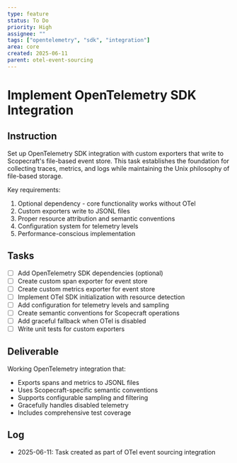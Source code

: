 ```yaml
---
type: feature
status: To Do
priority: High
assignee: ""
tags: ["opentelemetry", "sdk", "integration"]
area: core
created: 2025-06-11
parent: otel-event-sourcing
---
```


# Implement OpenTelemetry SDK Integration

## Instruction

Set up OpenTelemetry SDK integration with custom exporters that write to Scopecraft's file-based event store. This task establishes the foundation for collecting traces, metrics, and logs while maintaining the Unix philosophy of file-based storage.

Key requirements:
1. Optional dependency - core functionality works without OTel
2. Custom exporters write to JSONL files
3. Proper resource attribution and semantic conventions
4. Configuration system for telemetry levels
5. Performance-conscious implementation

## Tasks

- [ ] Add OpenTelemetry SDK dependencies (optional)
- [ ] Create custom span exporter for event store
- [ ] Create custom metrics exporter for event store  
- [ ] Implement OTel SDK initialization with resource detection
- [ ] Add configuration for telemetry levels and sampling
- [ ] Create semantic conventions for Scopecraft operations
- [ ] Add graceful fallback when OTel is disabled
- [ ] Write unit tests for custom exporters

## Deliverable

Working OpenTelemetry integration that:
- Exports spans and metrics to JSONL files
- Uses Scopecraft-specific semantic conventions
- Supports configurable sampling and filtering
- Gracefully handles disabled telemetry
- Includes comprehensive test coverage

## Log

- 2025-06-11: Task created as part of OTel event sourcing integration